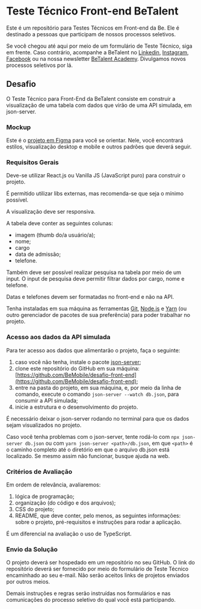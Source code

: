 # Teste Técnico Front-end BeTalent

Este é um repositório para Testes Técnicos em Front-end da Be. Ele é destinado a pessoas que participam de nossos processos seletivos.

Se você chegou até aqui por meio de um formulário de Teste Técnico, siga em frente. Caso contrário, acompanhe a BeTalent no [Linkedin](https://www.linkedin.com/company/betalenttech), [Instagram](https://www.instagram.com/betalent.tech/), [Facebook](https://web.facebook.com/bemobile.tech) ou na nossa newsletter [BeTalent Academy](<[https://t.me/be_tech_community](https://beacademy.substack.com/)>). Divulgamos novos processos seletivos por lá.

## Desafio

O Teste Técnico para Front-End da BeTalent consiste em construir a visualização de uma tabela com dados que virão de uma API simulada, em json-server.

### Mockup

Este é o [projeto em Figma](https://www.figma.com/file/yw6th52zE9bubewc6ayTg5/Teste-T%C3%A9cnico-Front-End-Be.?type=design&node-id=1%3A4&mode=dev&t=vVxs9eyKybrYmq4Z-1) para você se orientar. Nele, você encontrará estilos, visualização desktop e mobile e outros padrões que deverá seguir.

### Requisitos Gerais

Deve-se utilizar React.js ou Vanilla JS (JavaScript puro) para construir o projeto.

É permitido utilizar libs externas, mas recomenda-se que seja o mínimo possível.

A visualização deve ser responsiva.

A tabela deve conter as seguintes colunas:

- imagem (thumb do/a usuário/a);
- nome;
- cargo
- data de admissão;
- telefone.

Também deve ser possível realizar pesquisa na tabela por meio de um input. O input de pesquisa deve permitir filtrar dados por cargo, nome e telefone.

Datas e telefones devem ser formatadas no front-end e não na API.

Tenha instaladas em sua máquina as ferramentas [Git](https://git-scm.com/), [Node.js](https://nodejs.org/en/) e [Yarn](https://yarnpkg.com/) (ou outro gerenciador de pacotes de sua preferência) para poder trabalhar no projeto.

### Acesso aos dados da API simulada

Para ter acesso aos dados que alimentarão o projeto, faça o seguinte:

1. caso você não tenha, instale o pacote [json-server](https://github.com/typicode/json-server);
2. clone este repositório do GitHub em sua máquina: [https://github.com/BeMobile/desafio-front-end](https://github.com/BeMobile/desafio-front-end);
3. entre na pasta do projeto, em sua máquina, e, por meio da linha de comando, execute o comando `json-server --watch db.json`, para consumir a API simulada;
4. inicie a estrutura e o desenvolvimento do projeto.

É necessário deixar o json-server rodando no terminal para que os dados sejam visualizados no projeto.

Caso você tenha problemas com o json-server, tente rodá-lo com `npx json-server db.json` ou
com `yarn json-server <path>/db.json`, em que `<path>` é o caminho completo até o diretório em que o arquivo db.json está localizado. Se mesmo assim não funcionar, busque ajuda na web.

### Critérios de Avaliação

Em ordem de relevância, avaliaremos:

1. lógica de programação;
2. organização (do código e dos arquivos);
3. CSS do projeto;
4. README, que deve conter, pelo menos, as seguintes informações: sobre o projeto, pré-requisitos e instruções para rodar a aplicação.

É um diferencial na avaliação o uso de TypeScript.

### Envio da Solução

O projeto deverá ser hospedado em um repositório no seu GitHub. O link do repositório deverá ser fornecido por meio do formulário de Teste Técnico encaminhado ao seu e-mail. Não serão aceitos links de projetos enviados por outros meios.

Demais instruções e regras serão instruídas nos formulários e nas comunicações do processo seletivo do qual você está participando.
